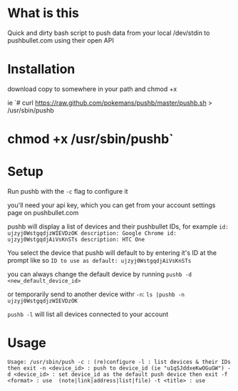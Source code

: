 What is this
======
Quick and dirty bash script to push data from your local /dev/stdin to pushbullet.com using their open API

Installation
======
download
copy to somewhere in your path and chmod +x

ie
`# curl https://raw.github.com/pokemans/pushb/master/pushb.sh > /usr/sbin/pushb
# chmod +x /usr/sbin/pushb`

Setup
======
Run pushb with the `-c` flag to configure it

you'll need your api key, which you can get from your account settings page on pushbullet.com

pushb will display a list of devices and their pushbullet IDs, for example
`
id: ujzyj0WstgqdjzWIEVDzOK description: Google Chrome
id: ujzyj0WstgqdjAiVsKnSTs description: HTC One
`

You select the device that pushb will default to by entering it's ID at the prompt like so
`
ID to use as default: ujzyj0WstgqdjAiVsKnSTs
`

you can always change the default device by running
`
pushb -d <new_default_device_id>
`

or temporarily send to another device withr `-n`:
`
ls |pushb -n ujzyj0WstgqdjzWIEVDzOK
`

`pushb -l` will list all devices connected to your account

Usage
======
`
Usage: /usr/sbin/push
 -c : (re)configure
 -l : list devices & their IDs then exit
 -n <device_id> : push to device_id (ie "u1qSJddxeKwOGuGW")
 -d <device_id> : set device_id as the default push device then exit
 -f <format> : use  (note|link|address|list|file)
 -t <title> : use
`
